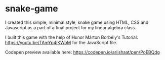 # snake-game

I created this simple, minimal style, snake game using HTML, CSS and Javascript as a part of a final project for my linear algebra class.

I built this game with the help of Hunor Márton Borbély's Tutorial: https://youtu.be/TAmYp4jKWoM for the JavaScript file.

Codepen preview available here: https://codepen.io/ariishaat/pen/PoEBQdg
